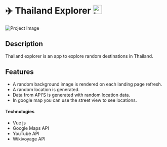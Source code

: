 # :airplane: Thailand Explorer <img src="https://user-images.githubusercontent.com/1303154/88677602-1635ba80-d120-11ea-84d8-d263ba5fc3c0.gif" width="28px" alt="hi">

![Project Image](https://res.cloudinary.com/dch4i7gjv/image/upload/v1648084976/thai-exp-og_defbfp.jpg)

## Description

Thailand explorer is an app to explore random destinations in Thailand.

## Features

- A random background image is rendered on each landing page refresh.
- A random location is generated.
- Data from API'S is generated with random location data.
- In google map you can use the street view to see locations.

#### Technologies

- Vue js
- Google Maps API
- YouTube API
- Wikivoyage API
